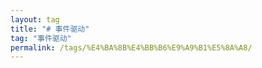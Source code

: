 ```yaml
---
layout: tag
title: "# 事件驱动"
tag: "事件驱动"
permalink: /tags/%E4%BA%8B%E4%BB%B6%E9%A9%B1%E5%8A%A8/
---
```

